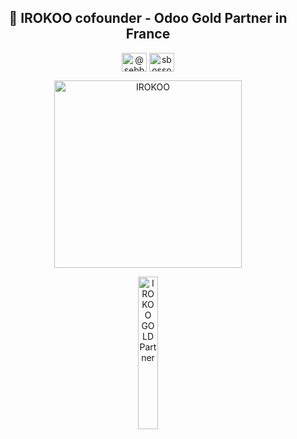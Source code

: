 <h2 align="center"> 👋 IROKOO cofounder - Odoo Gold Partner in France </h2>

<p align="center">
<a href="https://twitter.com/@sebbossoutrot" target="_blank"><img align="center" src="https://raw.githubusercontent.com/rahuldkjain/github-profile-readme-generator/master/src/images/icons/Social/twitter.svg" alt="@sebbossoutrot" height="30" width="40" /></a>
<a href="https://linkedin.com/in/sbossoutrot" target="_blank"><img align="center" src="https://raw.githubusercontent.com/rahuldkjain/github-profile-readme-generator/master/src/images/icons/Social/linked-in-alt.svg" alt="sbossoutrot" height="30" width="40" /></a>
</p>

<p align="center">
<a href="https://irokoo.fr" target="_blank"><img align="center" src="https://www.irokoo.fr/web/image/website/1/logo/irOkoo?unique=5497fcd" alt="IROKOO" height="300" width="300" /></a>
</div>

<p align="center">
<a href="https://www.odoo.com/fr_FR/partners/irokoo-6856840?country_id=74" target="_blank"><img align="center" src="https://odoocdn.com/openerp_website/static/src/img/assets/png/odoo_gold_partner_rgb.png" alt="IROKOO GOLD Partner" height="25%" width="25%"/></a>
</p>







<!--
**SBOSolutions/SBOSolutions** is a ✨ _special_ ✨ repository because its `README.md` (this file) appears on your GitHub profile.

Here are some ideas to get you started:

- 🔭 I’m currently working on ...
- 🌱 I’m currently learning ...
- 👯 I’m looking to collaborate on ...
- 🤔 I’m looking for help with ...
- 💬 Ask me about ...
- 📫 How to reach me: ...
- 😄 Pronouns: ...
- ⚡ Fun fact: ...
-->
